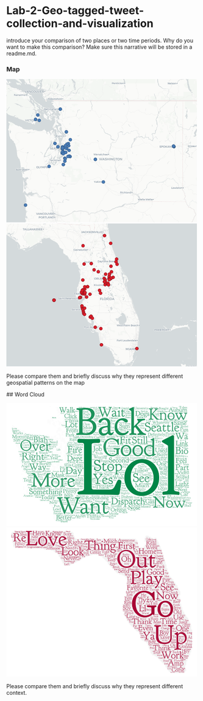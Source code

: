# Lab-2-Geo-tagged-tweet-collection-and-visualization

<p> introduce your comparison of two places or two time periods. Why do you want to make this comparison? Make sure this narrative will be stored in a readme.md.  </p>

### Map
<p float="left">
  <img src="/img/Washington.png" width="500" />
  <img src="/img/Florida.png" width="500" /> 
</p>
<p> Please compare them and briefly discuss why they represent different geospatial patterns on the map </p>
## Word Cloud
<p float="left">
  <img src="/img/WashingtonWordCloud.png" width="500" />
  <img src="/img/FloridaWordCloud.png" width="500" /> 
</p>
<p>Please compare them and briefly discuss why they represent different context. </p>

